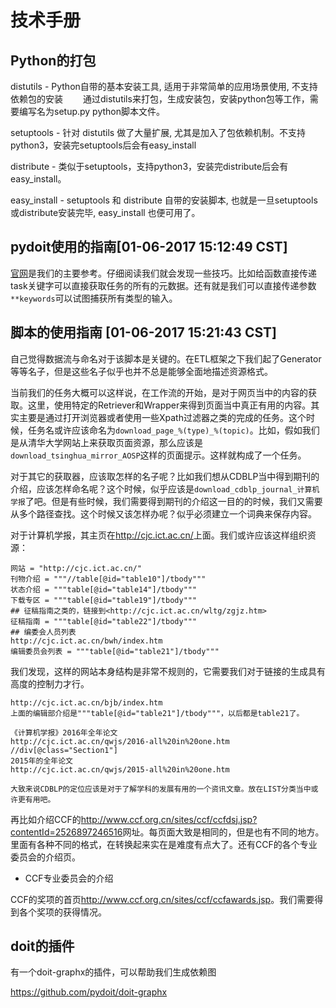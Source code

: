 # 技术手册

## Python的打包

distutils - Python自带的基本安装工具, 适用于非常简单的应用场景使用, 不支持依赖包的安装
　　通过distutils来打包，生成安装包，安装python包等工作，需要编写名为setup.py python脚本文件。

setuptools - 针对 distutils 做了大量扩展, 尤其是加入了包依赖机制。不支持python3，安装完setuptools后会有easy_install

distribute - 类似于setuptools，支持python3，安装完distribute后会有easy_install。

easy_install - setuptools 和 distribute 自带的安装脚本, 也就是一旦setuptools或distribute安装完毕, easy_install 也便可用了。


## pydoit使用的指南[01-06-2017 15:12:49 CST]

[官网](pydoit.org)是我们的主要参考。仔细阅读我们就会发现一些技巧。比如给函数直接传递task关键字可以直接获取任务的所有的元数据。还有就是我们可以直接传递参数`**keywords`可以试图捕获所有类型的输入。


## 脚本的使用指南 [01-06-2017 15:21:43 CST]

自己觉得数据流与命名对于该脚本是关键的。在ETL框架之下我们起了Generator等等名子，但是这些名子似乎也并不总是能够全面地描述资源格式。

当前我们的任务大概可以这样说，在工作流的开始，是对于网页当中的内容的获取。这里，使用特定的Retriever和Wrapper来得到页面当中真正有用的内容。其实主要是通过打开浏览器或者使用一些Xpath过滤器之类的完成的任务。这个时候，任务名或许应该命名为`download_page_%(type)_%(topic)`。比如，假如我们是从清华大学网站上来获取页面资源，那么应该是`download_tsinghua_mirror_AOSP`这样的页面提示。这样就构成了一个任务。

对于其它的获取器，应该取怎样的名子呢？比如我们想从CDBLP当中得到期刊的介绍，应该怎样命名呢？这个时候，似乎应该是`download_cdblp_journal_计算机学报`了吧。但是有些时候，我们需要得到期刊的介绍这一目的的时候，我们又需要从多个路径查找。这个时候又该怎样办呢？似乎必须建立一个词典来保存内容。

对于计算机学报，其主页在<http://cjc.ict.ac.cn/>上面。我们或许应该这样组织资源：

```
网站 = "http://cjc.ict.ac.cn/"
刊物介绍 = """//table[@id="table10"]/tbody"""
状态介绍 = """table[@id="table14"]/tbody"""
下载专区 = """table[@id="table19"]/tbody"""
## 征稿指南之类的，链接到<http://cjc.ict.ac.cn/wltg/zgjz.htm>
征稿指南 = """table[@id="table22"]/tbody"""
## 编委会人员列表
http://cjc.ict.ac.cn/bwh/index.htm
编辑委员会列表 = """table[@id="table21"]/tbody"""
```

我们发现，这样的网站本身结构是非常不规则的，它需要我们对于链接的生成具有高度的控制力才行。

```
http://cjc.ict.ac.cn/bjb/index.htm
上面的编辑部介绍是"""table[@id="table21"]/tbody"""，以后都是table21了。

《计算机学报》2016年全年论文
http://cjc.ict.ac.cn/qwjs/2016-all%20in%20one.htm
//div[@class="Section1"]
2015年的全年论文
http://cjc.ict.ac.cn/qwjs/2015-all%20in%20one.htm

大致来说CDBLP的定位应该是对于了解学科的发展有用的一个资讯文章。放在LIST分类当中或许更有用吧。
```


再比如介绍CCF的<http://www.ccf.org.cn/sites/ccf/ccfdsj.jsp?contentId=2526897246516>网址。每页面大致是相同的，但是也有不同的地方。里面有各种不同的格式，在转换起来实在是难度有点大了。还有CCF的各个专业委员会的介绍页。

* CCF专业委员会的介绍


CCF的奖项的首页<http://www.ccf.org.cn/sites/ccf/ccfawards.jsp>。我们需要得到各个奖项的获得情况。

## doit的插件

有一个doit-graphx的插件，可以帮助我们生成依赖图

<https://github.com/pydoit/doit-graphx>
